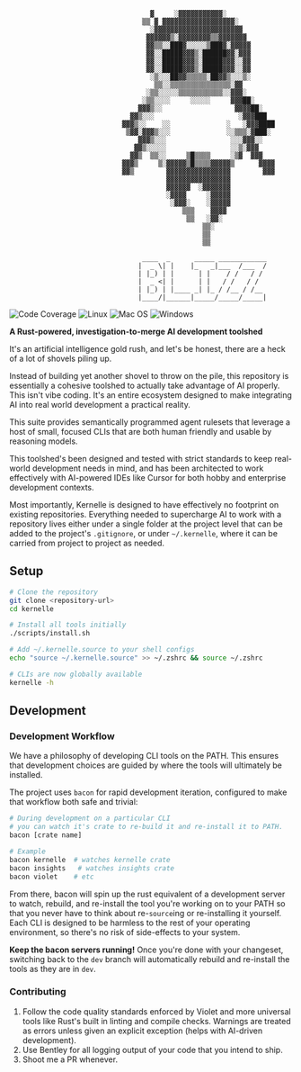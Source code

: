 
```
                                   ▓     ░▓▓▓▓▓▓▓▓▓▓▓░
                                 ▒▒ ▓ ▓▓▓▓▓▓▓▓▓▓▓▓▓▓▓▓▓▓░
                                   ░▓▓▓▓▓▓▓▓▓▓▓▓▓▓▓▓▓▓▓▓▓▓
                                  ▓▓▓▓▓▓▒░▓▓▓▓▓▓▓▓▒▒▓▓▓▓▓▓▓
                                  ▓▓▒▒░░███▓░░░░░▒███▓░▓▓▓▓▓
                                  ▓▓░░█████▓▓▓▒░██████▓▓░▓▓▓
                                  ▓▓░░█████▓▓▓▒░█████▓▓▓░░▓▓
                                  ▓▓░░█████▓▓▓▒░█████▓▓▓░░▓▓
                                   ░▒░░░██▓▓▒▒▒▒▒░██▓▓▒░░░▒░
                                    ▒▒░░▒▒▒▒▒▒▒▒▒▒▒▒▒▒▒░▓▓
                                  ░▒▒░░░░░▒▒▒▒▒▒▒▒▒▒▒░░▓▓▓░
                                 ░▒▒░░░░     ░░░░░     ▓▓▓██░
                                ▓▓▓▒░░                  ▓▓▓▓██░
                              ▓▓▒░░░                     ░▓▓▓███
                            ▓▓▓▒░░    ░░              ░   ░▓▓▓████
                             ▒▓▓░▓▓▓▒░░░              ░░▒▒▒░▓███░
                                ▓▓▓▒░░░                ░░░▓▓▓░░
                               ▓▓▒░░░░░                ░░▒░▓▓▓
                              ▓▓▒  ▒▒░░     ▒█▒▒▒▒     ░▒▓  ▓▓▓
                            ▓▓▓▒     ▒░▓▓▓▓▓▒█▒▒▒▒▓▓▓▓▓▒      ▓▓▓▓
                            ▓▓▒        ▓▓▓▓▓▓▓▓▓▓▓▓▓▓▓▓        ▓▓▓
                                       ▓▓▓▓▓▓▓▓▓▓▓▓▓▓▓▓
                                       ▓▓▓▓▓▓  ░▓▓▓▓▓▓▓
                                       ░▓▓▓▓     ░▓▓▓▓▓
                                        ░▓▓▓░    ░▓▓▓▓▓
                                           ▒▒▒    ▓▓▓▓
                                            ▒▒   ░▓▓░
                                                ▒▒░
                                                ▒▒
                                                ▒▒

                                 ____  _      _____ ____________
                                |  _ \| |    |_   _|___  /___  /
                                | |_) | |      | |    / /   / / 
                                |  _ <| |      | |   / /   / /  
                                | |_) | |____ _| |_ / /__ / /__ 
                                |____/|______|_____/_____/_____|
```
![Code Coverage](https://img.shields.io/badge/Code%20Coverage-49%25-critical?style=flat)
![Linux](https://github.com/TravelSizedLions/kernelle/actions/workflows/linux.yml/badge.svg?branch=dev)
![Mac OS](https://github.com/TravelSizedLions/kernelle/actions/workflows/macos.yml/badge.svg?branch=dev)
![Windows](https://github.com/TravelSizedLions/kernelle/actions/workflows/windows.yml/badge.svg?branch=dev)

**A Rust-powered, investigation-to-merge AI development toolshed**

It's an artificial intelligence gold rush, and let's be honest, there are a heck of a lot of shovels piling up.

Instead of building yet another shovel to throw on the pile, this repository is essentially a cohesive toolshed to actually take advantage of AI properly. This isn't vibe coding. It's an entire ecosystem designed to make integrating AI into real world development a practical reality.

This suite provides semantically programmed agent rulesets that leverage a host of small, focused CLIs that are both human friendly and usable by reasoning models.

This toolshed's been designed and tested with strict standards to keep real-world development needs in mind, and has been architected to work effectively with AI-powered IDEs like Cursor for both hobby and enterprise development contexts.

Most importantly, Kernelle is designed to have effectively no footprint on existing repositories. Everything needed to supercharge AI to work with a repository lives either under a single folder at the project level that can be added to the project's `.gitignore`, or under `~/.kernelle`, where it can be carried from project to project as needed.

## Setup

```bash
# Clone the repository
git clone <repository-url>
cd kernelle

# Install all tools initially
./scripts/install.sh

# Add ~/.kernelle.source to your shell configs
echo "source ~/.kernelle.source" >> ~/.zshrc && source ~/.zshrc

# CLIs are now globally available
kernelle -h
```

## Development

### Development Workflow

We have a philosophy of developing CLI tools on the PATH. This ensures that development choices are guided by where the tools will ultimately be installed.

The project uses `bacon` for rapid development iteration, configured to make that workflow both safe and trivial:

```bash
# During development on a particular CLI
# you can watch it's crate to re-build it and re-install it to PATH. 
bacon [crate name]

# Example
bacon kernelle  # watches kernelle crate
bacon insights   # watches insights crate
bacon violet    # etc
```

From there, bacon will spin up the rust equivalent of a development server to watch, rebuild, and re-install the tool you're working on to your PATH so that you never have to think about re-`source`ing or re-installing it yourself. Each CLI is designed to be harmless to the rest of your operating environment, so there's no risk of side-effects to your system. 

**Keep the bacon servers running!** Once you're done with your changeset, switching back to the `dev` branch will automatically rebuild and re-install the tools as they are in `dev`.

### Contributing

1. Follow the code quality standards enforced by Violet and more universal tools like Rust's built in linting and compile checks. Warnings are treated as errors unless given an explicit exception (helps with AI-driven development).
2. Use Bentley for all logging output of your code that you intend to ship.
3. Shoot me a PR whenever.
